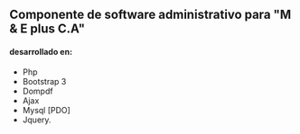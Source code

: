 ## Componente de software administrativo para "M & E plus C.A"
#### desarrollado en:

* Php
* Bootstrap 3
* Dompdf
* Ajax
* Mysql [PDO]
* Jquery.

